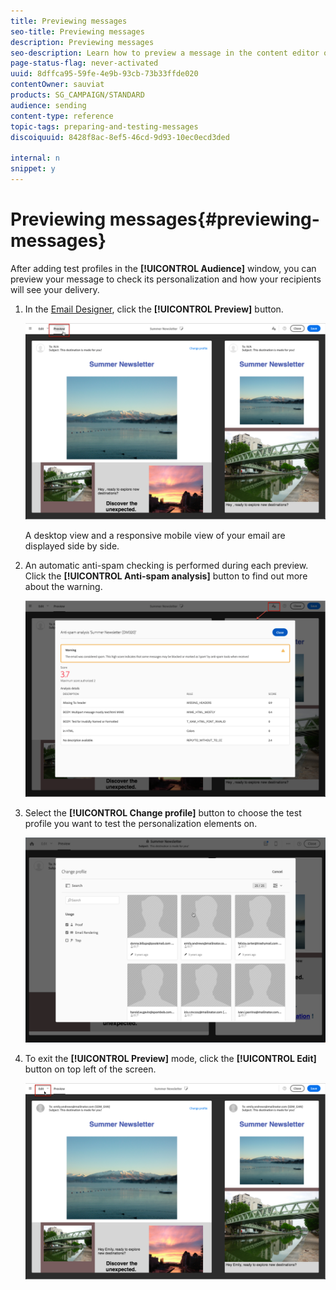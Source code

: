 ```yaml
---
title: Previewing messages
seo-title: Previewing messages
description: Previewing messages
seo-description: Learn how to preview a message in the content editor or in the Email Designer.
page-status-flag: never-activated
uuid: 8dffca95-59fe-4e9b-93cb-73b33ffde020
contentOwner: sauviat
products: SG_CAMPAIGN/STANDARD
audience: sending
content-type: reference
topic-tags: preparing-and-testing-messages
discoiquuid: 8428f8ac-8ef5-46cd-9d93-10ec0ecd3ded

internal: n
snippet: y
---
```


# Previewing messages{#previewing-messages}

After adding test profiles in the **[!UICONTROL Audience]** window, you can preview your message to check its personalization and how your recipients will see your delivery.

1. In the [Email Designer](../../designing/using/overview.md), click the **[!UICONTROL Preview]** button.

   ![](assets/sending_preview.png)

   A desktop view and a responsive mobile view of your email are displayed side by side.

1. An automatic anti-spam checking is performed during each preview. Click the **[!UICONTROL Anti-spam analysis]** button to find out more about the warning.

   ![](assets/sending_anti-spam_analysis.png)

1. Select the **[!UICONTROL Change profile]** button to choose the test profile you want to test the personalization elements on.

    ![](assets/sending_test-profile.png)

1. To exit the **[!UICONTROL Preview]** mode, click the **[!UICONTROL Edit]** button on top left of the screen.

   ![](assets/sending_preview_edit.png)


